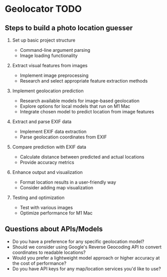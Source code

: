 # Geolocator TODO

## Steps to build a photo location guesser

1. Set up basic project structure
   - Command-line argument parsing
   - Image loading functionality

2. Extract visual features from images
   - Implement image preprocessing
   - Research and select appropriate feature extraction methods

3. Implement geolocation prediction
   - Research available models for image-based geolocation
   - Explore options for local models that run on M1 Mac
   - Integrate chosen model to predict location from image features

4. Extract and parse EXIF data
   - Implement EXIF data extraction
   - Parse geolocation coordinates from EXIF

5. Compare prediction with EXIF data
   - Calculate distance between predicted and actual locations
   - Provide accuracy metrics

6. Enhance output and visualization
   - Format location results in a user-friendly way
   - Consider adding map visualization

7. Testing and optimization
   - Test with various images
   - Optimize performance for M1 Mac

## Questions about APIs/Models

- Do you have a preference for any specific geolocation model?
- Should we consider using Google's Reverse Geocoding API to convert coordinates to readable locations?
- Would you prefer a lightweight model approach or higher accuracy at the cost of performance?
- Do you have API keys for any map/location services you'd like to use?